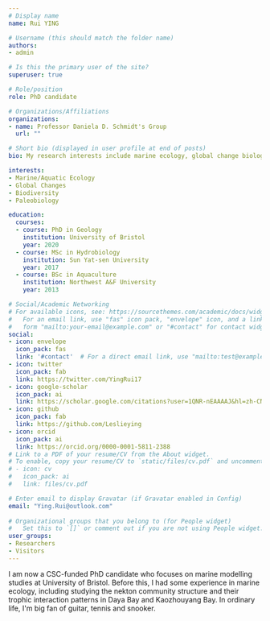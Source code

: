 ```yaml
---
# Display name
name: Rui YING

# Username (this should match the folder name)
authors:
- admin

# Is this the primary user of the site?
superuser: true

# Role/position
role: PhD candidate

# Organizations/Affiliations
organizations:
- name: Professor Daniela D. Schmidt's Group
  url: ""

# Short bio (displayed in user profile at end of posts)
bio: My research interests include marine ecology, global change biology and biodiversity.

interests:
- Marine/Aquatic Ecology
- Global Changes
- Biodiversity
- Paleobiology

education:
  courses:
  - course: PhD in Geology
    institution: University of Bristol
    year: 2020
  - course: MSc in Hydrobiology
    institution: Sun Yat-sen University
    year: 2017
  - course: BSc in Aquaculture
    institution: Northwest A&F University
    year: 2013

# Social/Academic Networking
# For available icons, see: https://sourcethemes.com/academic/docs/widgets/#icons
#   For an email link, use "fas" icon pack, "envelope" icon, and a link in the
#   form "mailto:your-email@example.com" or "#contact" for contact widget.
social:
- icon: envelope
  icon_pack: fas
  link: '#contact'  # For a direct email link, use "mailto:test@example.org".
- icon: twitter
  icon_pack: fab
  link: https://twitter.com/YingRui17
- icon: google-scholar
  icon_pack: ai
  link: https://scholar.google.com/citations?user=1QNR-nEAAAAJ&hl=zh-CN
- icon: github
  icon_pack: fab
  link: https://github.com/Leslieying
- icon: orcid
  icon_pack: ai
  link: https://orcid.org/0000-0001-5811-2388
# Link to a PDF of your resume/CV from the About widget.
# To enable, copy your resume/CV to `static/files/cv.pdf` and uncomment the lines below.  
# - icon: cv
#   icon_pack: ai
#   link: files/cv.pdf

# Enter email to display Gravatar (if Gravatar enabled in Config)
email: "Ying.Rui@outlook.com"
  
# Organizational groups that you belong to (for People widget)
#   Set this to `[]` or comment out if you are not using People widget.  
user_groups:
- Researchers
- Visitors
---
```


I am now a CSC-funded PhD candidate who focuses on marine modelling studies at University of Bristol. Before this, I had some experience in marine ecology, including studying the nekton community structure and their trophic interaction patterns in Daya Bay and Kaozhouyang Bay. In ordinary life, I'm big fan of guitar, tennis and snooker.

